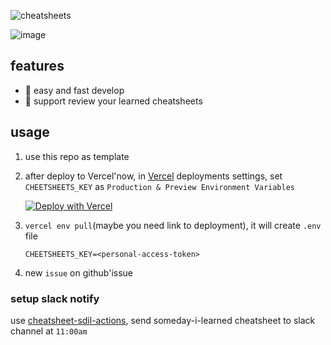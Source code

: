 ![cheatsheets](https://i.loli.net/2020/04/24/skJDnlE4rUPKhFg.png)

![image](https://user-images.githubusercontent.com/6839576/98773017-fe5e1a00-2422-11eb-8ef2-f9af836b398c.png)


## features

- 🚀 easy and fast develop
- 📩 support review your learned cheatsheets
## usage

1. use this repo as template

2. after deploy to Vercel'now, in [Vercel](https://vercel.com/) deployments settings, set `CHEETSHEETS_KEY` as `Production & Preview Environment Variables`
    
    [![Deploy with Vercel](https://vercel.com/button)](https://vercel.com/import/project?template=https://github.com/vercel/vercel/tree/master/examples/nextjs)

3. `vercel env pull`(maybe you need link to deployment), it will create `.env` file

    ```
    CHEETSHEETS_KEY=<personal-access-token>
    ```

4. new `issue` on github'issue

### setup slack notify

use [cheatsheet-sdil-actions](https://github.com/JiangWeixian/cheatsheets-sdil-actions), send someday-i-learned cheatsheet to slack channel at `11:00am`